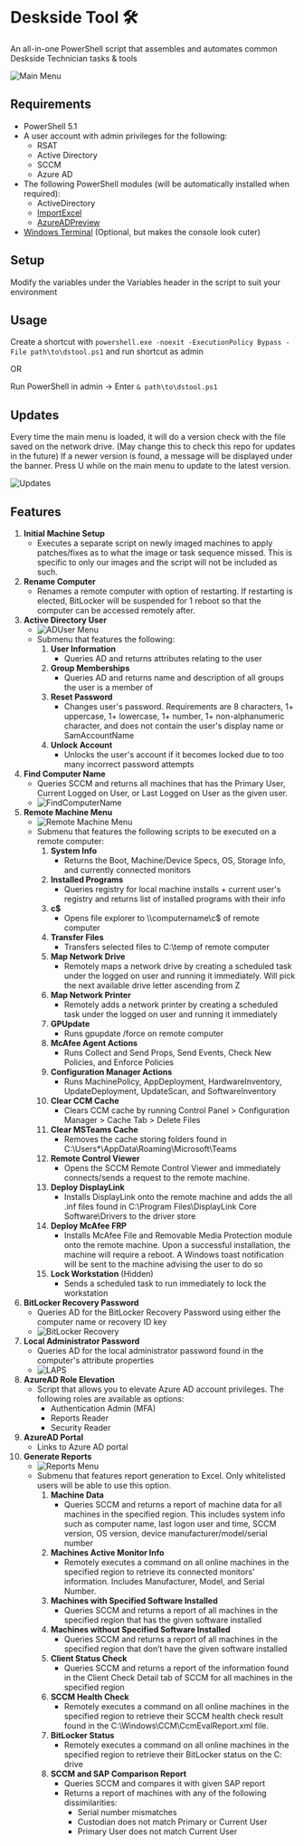 
# Deskside Tool 🛠

An all-in-one PowerShell script that assembles and automates common Deskside Technician tasks & tools

![Main Menu](./screenshots/mainmenu.png)

## Requirements

- PowerShell 5.1
- A user account with admin privileges for the following:
    - RSAT
    - Active Directory
    - SCCM
    - Azure AD
- The following PowerShell modules (will be automatically installed when required):
    - ActiveDirectory
    - [ImportExcel](https://www.powershellgallery.com/packages/ImportExcel)
    - [AzureADPreview](https://www.powershellgallery.com/packages/AzureADPreview)
- [Windows Terminal](https://apps.microsoft.com/store/detail/windows-terminal/9N0DX20HK701) (Optional, but makes the console look cuter)


## Setup
Modify the variables under the Variables header in the script to suit your environment


## Usage

Create a shortcut with `powershell.exe -noexit -ExecutionPolicy Bypass -File path\to\dstool.ps1` and run shortcut as admin

OR

Run PowerShell in admin -> Enter `& path\to\dstool.ps1`


## Updates

Every time the main menu is loaded, it will do a version check with the file saved on the network drive. (May change this to check this repo for updates in the future) If a newer version is found, a message will be displayed under the banner. Press U while on the main menu to update to the latest version.

![Updates](./screenshots/update.png)


## Features

1. **Initial Machine Setup**
    - Executes a separate script on newly imaged machines to apply patches/fixes as to what the image or task sequence missed. This is specific to only our images and the script will not be included as such.
2. **Rename Computer**
    - Renames a remote computer with option of restarting. If restarting is elected, BitLocker will be suspended for 1 reboot so that the computer can be accessed remotely after.
3. **Active Directory User**
    - ![ADUser Menu](./screenshots/adusermenu.png)
    - Submenu that features the following:
        1. **User Information**
            - Queries AD and returns attributes relating to the user
        2. **Group Memberships**
            - Queries AD and returns name and description of all groups the user is a member of
        3. **Reset Password**
            - Changes user's password. Requirements are 8 characters, 1+ uppercase, 1+ lowercase, 1+ number, 1+ non-alphanumeric character, and does not contain the user's display name or SamAccountName
        4. **Unlock Account**
            - Unlocks the user's account if it becomes locked due to too many incorrect password attempts
4. **Find Computer Name**
    - Queries SCCM and returns all machines that has the Primary User, Current Logged on User, or Last Logged on User as the given user.
    - ![FindComputerName](./screenshots/findcomputername.png)
5. **Remote Machine Menu**
    - ![Remote Machine Menu](./screenshots/remotemachinemenu.png)
    - Submenu that features the following scripts to be executed on a remote computer:
        1. **System Info**
            - Returns the Boot, Machine/Device Specs, OS, Storage Info, and currently connected monitors 
        2. **Installed Programs**
            -  Queries registry for local machine installs + current user's registry and returns list of installed programs with their info
        3. **c$**
            -  Opens file explorer to \\\\computername\c$ of remote computer
        4. **Transfer Files**
            -  Transfers selected files to C:\temp of remote computer
        5. **Map Network Drive**
            - Remotely maps a network drive by creating a scheduled task under the logged on user and running it immediately. Will pick the next available drive letter ascending from Z
        6. **Map Network Printer**
            -  Remotely adds a network printer by creating a scheduled task under the logged on user and running it immediately
        7. **GPUpdate**
            - Runs gpupdate /force on remote computer
        8. **McAfee Agent Actions**
            - Runs Collect and Send Props, Send Events, Check New Policies, and Enforce Policies
        9. **Configuration Manager Actions**
            - Runs MachinePolicy, AppDeployment, HardwareInventory, UpdateDeployment, UpdateScan, and SoftwareInventory
        10. **Clear CCM Cache**
            - Clears CCM cache by running Control Panel > Configuration Manager > Cache Tab > Delete Files
        11. **Clear MSTeams Cache**
            - Removes the cache storing folders found in C:\Users\*\AppData\Roaming\Microsoft\Teams
        12. **Remote Control Viewer**
            - Opens the SCCM Remote Control Viewer and immediately connects/sends a request to the remote machine.
        13. **Deploy DisplayLink**
            - Installs DisplayLink onto the remote machine and adds the all .inf files found in C:\Program Files\DisplayLink Core Software\Drivers to the driver store
        14. **Deploy McAfee FRP**
            - Installs McAfee File and Removable Media Protection module onto the remote machine. Upon a successful installation, the machine will require a reboot. A Windows toast notification will be sent to the machine advising the user to do so
        15. **Lock Workstation** (Hidden)
            - Sends a scheduled task to run immediately to lock the workstation
6. **BitLocker Recovery Password**
    - Queries AD for the BitLocker Recovery Password using either the computer name or recovery ID key
    - ![BitLocker Recovery](./screenshots/bitlocker.png)
7. **Local Administrator Password**
    - Queries AD for the local administrator password found in the computer's attribute properties
    - ![LAPS](./screenshots/laps.png)
8. **AzureAD Role Elevation**
    - Script that allows you to elevate Azure AD account privileges. The following roles are available as options:
      - Authentication Admin (MFA)
      - Reports Reader
      - Security Reader
9. **AzureAD Portal**
    - Links to Azure AD portal
0. **Generate Reports**
    - ![Reports Menu](./screenshots/reportsmenu.png)
    - Submenu that features report generation to Excel. Only whitelisted users will be able to use this option.
        1. **Machine Data**
            - Queries SCCM and returns a report of machine data for all machines in the specified region. This includes system info such as computer name, last logon user and time, SCCM version, OS version, device manufacturer/model/serial number
        2. **Machines Active Monitor Info**
            - Remotely executes a command on all online machines in the specified region to retrieve its connected monitors' information. Includes Manufacturer, Model, and Serial Number.
        3. **Machines with Specified Software Installed**
         	- Queries SCCM and returns a report of all machines in the specified region that has the given software installed
        4. **Machines without Specified Software Installed**
            - Queries SCCM and returns a report of all machines in the specified region that don’t have the given software installed
        5. **Client Status Check**
            - Queries SCCM and returns a report of the information found in the Client Check Detail tab of SCCM for all machines in the specified region
        6. **SCCM Health Check**
            - Remotely executes a command on all online machines in the specified region to retrieve their SCCM health check result found in the C:\Windows\CCM\CcmEvalReport.xml file. 
        7. **BitLocker Status**
            - Remotely executes a command on all online machines in the specified region to retrieve their BitLocker status on the C: drive
        8. **SCCM and SAP Comparison Report**
            - Queries SCCM and compares it with given SAP report
            - Returns a report of machines with any of the following dissimilarities:
                - Serial number mismatches
                - Custodian does not match Primary or Current User
                - Primary User does not match Current User
        
